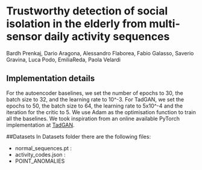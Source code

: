 # Trustworthy detection of social isolation in the elderly from multi-sensor daily activity sequences
Bardh Prenkaj, Dario Aragona, Alessandro Flaborea, Fabio Galasso, Saverio Gravina, Luca Podo, EmiliaReda, Paola Velardi

## Implementation details
For the autoencoder baselines, we set the number of epochs to 30, the batch size to 32, and the learning rate to 10^-3. 
For TadGAN, we set the epochs to 50, the batch size to 64, the learning rate to 5x10^-4 and the iteration for the critic to 5. We use Adam as the optimisation function to train all the baselines. We took inspiration from an online available PyTorch implementation at [TadGAN](https://github.com/arunppsg/TadGAN).

##Datasets
In Datasets folder there are the following files:
- normal_sequences.pt :
- activity_codes.json :
- POINT_ANOMALIES
